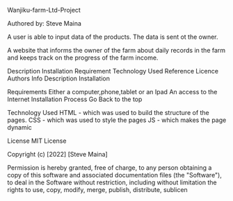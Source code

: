 Wanjiku-farm-Ltd-Project

Authored by: Steve Maina

A user is able to input data of the products. The data is sent ot the owner.

A website that informs the owner of the farm about daily records in the farm and keeps track on the progress of the farm income.

Description Installation Requirement Technology Used Reference Licence 
Authors Info Description Installation

Requirements Either a computer,phone,tablet or an Ipad An access to the Internet Installation Process Go Back to the top

Technology Used HTML - which was used to build the structure of the pages. CSS - which was used to style the pages JS - which makes the page dynamic

License MIT License

Copyright (c) [2022] [Steve Maina]


Permission is hereby granted, free of charge, to any person obtaining a copy of this software and associated documentation files (the "Software"), to deal in the Software without restriction, including without limitation the rights to use, copy, modify, merge, publish, distribute, sublicen

